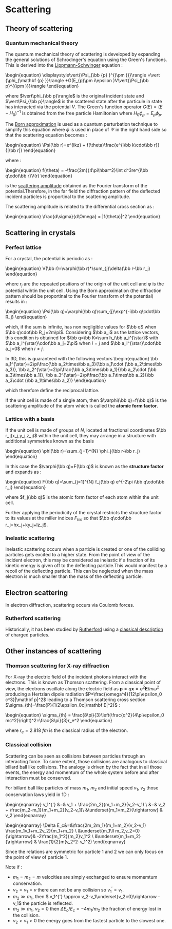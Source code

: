 # Scattering


## Theory of scattering

### Quantum mechanical theory

The quantum mechanical theory of scattering is developed by expanding the general
solutions of Schrodinger's equation using the Green's functions. This is derived 
into the [Lippmann-Schwinger](https://en.wikipedia.org/wiki/Lippmann%E2%80%93Schwinger_equation)
equation : 

\begin{equation}
    \displaystyle\vert{\Psi_{\bb {p} }^{(\pm )}}\rangle =\vert {\phi_{\mathbf {p} }}\rangle +G(E_{p}\pm i\epsilon )V\vert{\Psi_{\bb p}^{(\pm )}}\rangle
\end{equation}

where $\vert\phi_{\bb p}\rangle$ is the original incident state and 
$\vert\Psi_{\bb p}\rangle$ is the scattered
state after the particule in state has interacted via the potential $V$. 
The Green's function operator $G(E)=(E-H_0)^{-1}$ is obtained from the free
particle Hamiltonian where $H_0\phi_p=E_p\phi_p$.

The [Born approximation](https://en.wikipedia.org/wiki/Born_approximation) is 
used as a quantum perturbation technique to simplify this equation where $\phi$
is used in place of $\Psi$ in the right hand side so that the scattering 
equation becomes : 

\begin{equation}
    \Psi(\bb r)=e^{ikz} + f(\theta)\frac{e^{i\bb k\cdot\bb r}}{|\bb r|}
\end{equation}

where :

\begin{equation}
    f(\theta) = -\frac{2m}{4\pi\hbar^2}\int d^3re^{i\bb q\cdot\bb r}V(r)
\end{equation}

is the [scattering amplitude](https://en.wikipedia.org/wiki/Scattering_amplitude)
obtained as the Fourier transform of the potential.Therefore, in the far field
the diffraction pattern of the deflected incident particles is proportinal to 
the scattering amplitude.

The scattering amplitude is related to the differential cross section as :

\begin{equation}
    \frac{d\sigma}{d\Omega} = |f(\theta)|^2
\end{equation}



## Scattering in crystals

### Perfect lattice

For a crystal, the potential is periodic as :

\begin{equation}
    V(\bb r)=\varphi(\bb r)*\sum_{j}\delta(\bb r-\bb r_j)
\end{equation}

where $r_j$ are the repeated positions of the origin of the unit cell and 
$\varphi$ is the potential wihtin the unit cell.
Using the Born approximation (the diffraction pattern should be proportinal
to the Fourier transform of the potential) results in : 

\begin{equation}
    \Psi(\bb q)=\varphi(\bb q)\sum_{j}\exp^{-i\bb q\cdot\bb R_j}
\end{equation}

which, if the sum is infinite, has non negligible values for $\bb q$ when 
$\bb q\cdot\bb R_j=2m\pi$. Considering $\bb a_i$ as the lattice vectors, 
this condition is obtained for $\bb q=\bb K=\sum h_i\bb a_i^{\star}$ with
$\bb a_i^{\star}\cdot\bb a_j=2\pi$ when $i=j$ and 
$\bb a_i^{\star}\cdot\bb a_j=0$ when $i\neq j$. 

In 3D, this is guaranteed with the following vectors 
\begin{equation}
    \bb a_1^{\star}=2\pi\frac{\bb a_2\times\bb a_3}{\bb a_1\cdot (\bb a_2\times\bb a_3)},
    \bb a_2^{\star}=2\pi\frac{\bb a_3\times\bb a_1}{\bb a_2\cdot (\bb a_3\times\bb a_1)},
    \bb a_3^{\star}=2\pi\frac{\bb a_1\times\bb a_2}{\bb a_3\cdot (\bb a_1\times\bb a_2)}
\end{equation}

which therefore define the reciprocal lattice.

If the unit cell is made of a single atom, then $\varphi(\bb q)=f(\bb q)$ is
the scattering amplitude of the atom which is called the **atomic form factor**.

### Lattice with a basis

If the unit cell is made of groups of $N$, located at fractional coordinates 
$\bb r_j(x_j,y_j,z_j)$ within the unit cell,
they may arrange in a structure with additional symmetries known as the basis

\begin{equation}
    \phi(\bb r)=\sum_{j=1}^{N} \phi_j(\bb r-\bb r_j)
\end{equation}

In this case the $\varphi(\bb q)=F(\bb q)$ is known as the **structure factor**
and expands as : 

\begin{equation}
    F(\bb q)=\sum_{j=1}^{N} f_j(\bb q) e^{-2\pi i\bb q\cdot\bb r_j}
\end{equation}

where $f_j(\bb q)$ is the atomic form factor of each atom within the unit cell.

Further applying the periodicity of the crystal restricts the structure factor 
to its values at the miller indices $F_{hkl}$ so that 
$\bb q\cdot\bb r_j=hx_j+ky_j+lz_j$.


### Inelastic scattering

Inelastic scattering occurs when a particle is created or one of the colliding
particles gets excited to a higher state. From the point of view of 
the incident electron, this may be considered as inelastic if a fraction of its
kinetic energy is given off to the deflecting particle.This would manifest by a
recoil of the deflecting particle.
This can be neglected when the mass electron is much smaller than the mass of the
deflecting particle.




## Electron scattering

In electron diffraction, scattering occurs via Coulomb forces.

### Rutherford scattering 

Historically, it has been studied by [Rutherford](http://hyperphysics.phy-astr.gsu.edu/hbase/rutsca.html) using a [classical description](https://en.wikipedia.org/wiki/Rutherford_scattering) of charged particles.










## Other instances of scattering

### Thomson scattering for X-ray diffraction

For X-ray the electric field of the incident photons interact with the electrons. 
This is known as Thomson scattering.
From a classical point of view, the electrons oscillate along the electric field 
as $\mathbf p=q\mathbf x=q^2\mathbf E/m\omega^2$
producing a Hertzian dipole radiation $P=\frac{\omega^4}{12\pi\epsilon_0 c^3}|\mathbf p|^2$
leading to a Thomson scattering cross section 
$\sigma_{th}=\frac{P}{1/2\epsilon_0c|\mathbf E|^2}$ : 

\begin{equation}
    \sigma_{th} = \frac{8\pi}{3}\left(\frac{q^2}{4\pi\epsilon_0 mc^2}\right)^2=\frac{8\pi}{3}r_e^2
\end{equation}

where $r_e=2.818~fm$ is the classical radius of the electron.


### Classical collision

Scattering can be seen as collisions between particles through an interacting 
force. 
To some extent, those collisions are analogous to classical billard ball like 
collisions. The analogy is driven by the fact that in all those events, the 
energy and momentum of the whole system before and after interaction must be 
conserved. 

For billard ball like particles of mass $m_1$, $m_2$ and initial speed $v_1$, $v_2$
those conservation laws yield in 1D : 

\begin{eqnarray}
    v_1^{'} &=& v_1 + \frac{2m_2}{m_1+m_2}(v_2-v_1) \\
            &=& v_2 + \frac{m_2-m_1}{m_1+m_2}(v_2-v_1)\\
            &\underset{m_1=m_2}{\rightarrow} & v_2 
\end{eqnarray}


\begin{eqnarray}
    \Delta E_c&=&\frac{2m_2m_1}{m_1+m_2}(v_2-v_1) \frac{m_1v_1+m_2v_2}{m_1+m_2} \\
              &\underset{m_1\ll m_2,v_2=0}{\rightarrow}& -2\frac{m_1^2}{m_2}v_1^2 \\
              &\underset{m_1=m_2}{\rightarrow} & \frac{1}{2}m(v_2^2-v_1^2)
\end{eqnarray}

Since the relations are symmetric for particle $1$ and $2$ we can only focus on 
the point of view of particle $1$. 

Note if : 

- $m_1=m_2=m$ velocities are simply exchanged to ensure momemtum conservation.
- $v_2=v_1=v$ there can not be any collision so $v_1^{'}=v_1$.
- $m_2\gg m_1$, then $ v_1^{'} \approx v_2-v_1\underset{v_2=0}\rightarrow -v_1$ the particle is reflected.
- $m_2\gg m_1$, $v_2=0$ then $\Delta E_c/E_c=-4m_1/m_2$ the fraction of energy lost in the collision.
- $v_2\gt v_1\gt 0$ the energy goes from the fastest particle to the slowest one.
